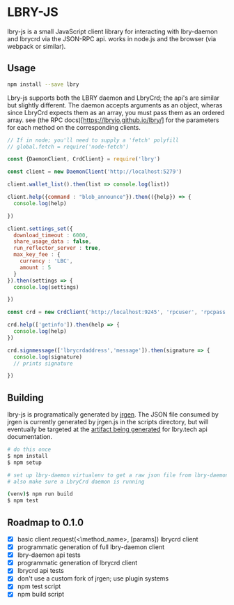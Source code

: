 LBRY-JS
===

lbry-js is a small JavaScript client library for interacting with lbry-daemon and lbrycrd via the JSON-RPC api. works in node.js and the browser (via webpack or similar).

Usage
---
```bash
npm install --save lbry
```

 Lbry-js supports both the LBRY daemon and LbryCrd; the api's are similar but slightly different. The daemon accepts arguments as an object, wheras since LbryCrd expects them as an array, you must pass them as an ordered array. see (the RPC docs)[https://lbryio.github.io/lbry/] for the parameters for each method on the corresponding clients.



```javascript
// If in node; you'll need to supply a 'fetch' polyfill
// global.fetch = require('node-fetch')

const {DaemonClient, CrdClient} = require('lbry')

const client = new DaemonClient('http://localhost:5279')

client.wallet_list().then(list => console.log(list))

client.help({command : "blob_announce"}).then(({help}) => {
  console.log(help)

})

client.settings_set({
  download_timeout : 6000,
  share_usage_data : false,
  run_reflector_server : true,
  max_key_fee : {
    currency : 'LBC',
    amount : 5
  }
}).then(settings => {
  console.log(settings)

})

const crd = new CrdClient('http://localhost:9245', 'rpcuser', 'rpcpass')

crd.help(['getinfo']).then(help => {
  console.log(help)
})

crd.signmessage(['lbrycrdaddress','message']).then(signature => {
  console.log(signature)
  // prints signature

})
```

Building
---
lbry-js is programatically generated by [jrgen](https://github.com/mzernetsch/jrgen). The JSON file consumed by jrgen is currently generated by jrgen.js in the scripts directory, but will eventually be targeted at the [artifact being generated](https://github.com/lbryio/lbry.tech/issues/42) for lbry.tech api documentation. 

```bash
# do this once
$ npm install
$ npm setup

# set up lbry-daemon virtualenv to get a raw json file from lbry-daemon, ensure a daemon is running then cd back here
# also make sure a LbryCrd daemon is running

(venv)$ npm run build
$ npm test 
```

Roadmap to 0.1.0
---
* [x] basic client.request(<\method_name\>, [params]) lbrycrd client
* [x] programmatic generation of full lbry-daemon client
* [x] lbry-daemon api tests
* [x] programmatic generation of lbrycrd client
* [x] lbrycrd api tests
* [x] don't use a custom fork of jrgen; use plugin systems
* [x] npm test script
* [x] npm build script
